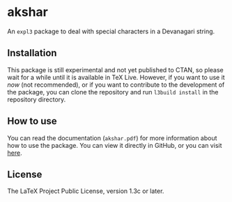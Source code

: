 # akshar

An `expl3` package to deal with special characters in a Devanagari string.

## Installation

This package is still experimental and not yet published to CTAN, so please wait for a while until it is available in TeX Live. However, if you want to use it *now* (not recommended), or if you want to contribute to the development of the package, you can clone the repository and run `l3build install` in the repository directory.

## How to use

You can read the documentation (`akshar.pdf`) for more information about how to use the package. You can view it directly in GitHub, or you can visit [here](https://nbviewer.jupyter.org/github/joulev/akshar/blob/master/akshar.pdf).

## License

The LaTeX Project Public License, version 1.3c or later.